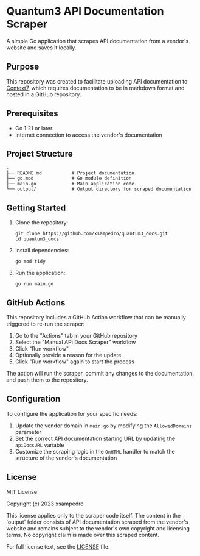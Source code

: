 # Quantum3 API Documentation Scraper

A simple Go application that scrapes API documentation from a vendor's website and saves it locally.

## Purpose

This repository was created to facilitate uploading API documentation to [Context7](https://context7.com/add-library), which requires documentation to be in markdown format and hosted in a GitHub repository.

## Prerequisites

- Go 1.21 or later
- Internet connection to access the vendor's documentation

## Project Structure

```
.
├── README.md           # Project documentation
├── go.mod              # Go module definition
├── main.go             # Main application code
└── output/             # Output directory for scraped documentation
```

## Getting Started

1. Clone the repository:
   ```
   git clone https://github.com/xsampedro/quantum3_docs.git
   cd quantum3_docs
   ```

2. Install dependencies:
   ```
   go mod tidy
   ```

3. Run the application:
   ```
   go run main.go
   ```

## GitHub Actions

This repository includes a GitHub Action workflow that can be manually triggered to re-run the scraper:

1. Go to the "Actions" tab in your GitHub repository
2. Select the "Manual API Docs Scraper" workflow
3. Click "Run workflow"
4. Optionally provide a reason for the update
5. Click "Run workflow" again to start the process

The action will run the scraper, commit any changes to the documentation, and push them to the repository.

## Configuration

To configure the application for your specific needs:

1. Update the vendor domain in `main.go` by modifying the `AllowedDomains` parameter
2. Set the correct API documentation starting URL by updating the `apiDocsURL` variable
3. Customize the scraping logic in the `OnHTML` handler to match the structure of the vendor's documentation

## License

MIT License

Copyright (c) 2023 xsampedro

This license applies only to the scraper code itself. The content in the 'output' folder consists of API documentation scraped from the vendor's website and remains subject to the vendor's own copyright and licensing terms. No copyright claim is made over this scraped content.

For full license text, see the [LICENSE](LICENSE) file. 